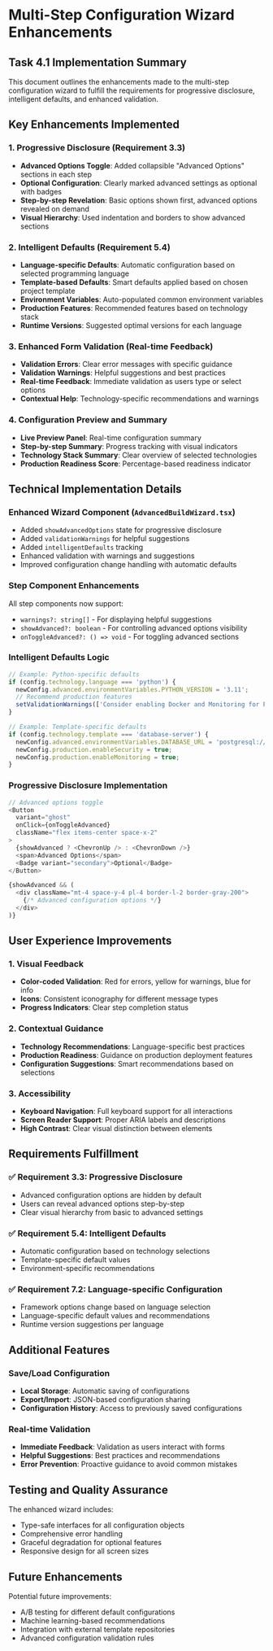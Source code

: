 # Multi-Step Configuration Wizard Enhancements

## Task 4.1 Implementation Summary

This document outlines the enhancements made to the multi-step configuration wizard to fulfill the requirements for progressive disclosure, intelligent defaults, and enhanced validation.

## Key Enhancements Implemented

### 1. Progressive Disclosure (Requirement 3.3)
- **Advanced Options Toggle**: Added collapsible "Advanced Options" sections in each step
- **Optional Configuration**: Clearly marked advanced settings as optional with badges
- **Step-by-step Revelation**: Basic options shown first, advanced options revealed on demand
- **Visual Hierarchy**: Used indentation and borders to show advanced sections

### 2. Intelligent Defaults (Requirement 5.4)
- **Language-specific Defaults**: Automatic configuration based on selected programming language
- **Template-based Defaults**: Smart defaults applied based on chosen project template
- **Environment Variables**: Auto-populated common environment variables
- **Production Features**: Recommended features based on technology stack
- **Runtime Versions**: Suggested optimal versions for each language

### 3. Enhanced Form Validation (Real-time Feedback)
- **Validation Errors**: Clear error messages with specific guidance
- **Validation Warnings**: Helpful suggestions and best practices
- **Real-time Feedback**: Immediate validation as users type or select options
- **Contextual Help**: Technology-specific recommendations and warnings

### 4. Configuration Preview and Summary
- **Live Preview Panel**: Real-time configuration summary
- **Step-by-step Summary**: Progress tracking with visual indicators
- **Technology Stack Summary**: Clear overview of selected technologies
- **Production Readiness Score**: Percentage-based readiness indicator

## Technical Implementation Details

### Enhanced Wizard Component (`AdvancedBuildWizard.tsx`)
- Added `showAdvancedOptions` state for progressive disclosure
- Added `validationWarnings` for helpful suggestions
- Added `intelligentDefaults` tracking
- Enhanced validation with warnings and suggestions
- Improved configuration change handling with automatic defaults

### Step Component Enhancements
All step components now support:
- `warnings?: string[]` - For displaying helpful suggestions
- `showAdvanced?: boolean` - For controlling advanced options visibility
- `onToggleAdvanced?: () => void` - For toggling advanced sections

### Intelligent Defaults Logic
```typescript
// Example: Python-specific defaults
if (config.technology.language === 'python') {
  newConfig.advanced.environmentVariables.PYTHON_VERSION = '3.11';
  // Recommend production features
  setValidationWarnings(['Consider enabling Docker and Monitoring for Python']);
}

// Example: Template-specific defaults
if (config.technology.template === 'database-server') {
  newConfig.advanced.environmentVariables.DATABASE_URL = 'postgresql://localhost:5432/mcp_server';
  newConfig.production.enableSecurity = true;
  newConfig.production.enableMonitoring = true;
}
```

### Progressive Disclosure Implementation
```typescript
// Advanced options toggle
<Button
  variant="ghost"
  onClick={onToggleAdvanced}
  className="flex items-center space-x-2"
>
  {showAdvanced ? <ChevronUp /> : <ChevronDown />}
  <span>Advanced Options</span>
  <Badge variant="secondary">Optional</Badge>
</Button>

{showAdvanced && (
  <div className="mt-4 space-y-4 pl-4 border-l-2 border-gray-200">
    {/* Advanced configuration options */}
  </div>
)}
```

## User Experience Improvements

### 1. Visual Feedback
- **Color-coded Validation**: Red for errors, yellow for warnings, blue for info
- **Icons**: Consistent iconography for different message types
- **Progress Indicators**: Clear step completion status

### 2. Contextual Guidance
- **Technology Recommendations**: Language-specific best practices
- **Production Readiness**: Guidance on production deployment features
- **Configuration Suggestions**: Smart recommendations based on selections

### 3. Accessibility
- **Keyboard Navigation**: Full keyboard support for all interactions
- **Screen Reader Support**: Proper ARIA labels and descriptions
- **High Contrast**: Clear visual distinction between elements

## Requirements Fulfillment

### ✅ Requirement 3.3: Progressive Disclosure
- Advanced configuration options are hidden by default
- Users can reveal advanced options step-by-step
- Clear visual hierarchy from basic to advanced settings

### ✅ Requirement 5.4: Intelligent Defaults
- Automatic configuration based on technology selections
- Template-specific default values
- Environment-specific recommendations

### ✅ Requirement 7.2: Language-specific Configuration
- Framework options change based on language selection
- Language-specific default values and recommendations
- Runtime version suggestions per language

## Additional Features

### Save/Load Configuration
- **Local Storage**: Automatic saving of configurations
- **Export/Import**: JSON-based configuration sharing
- **Configuration History**: Access to previously saved configurations

### Real-time Validation
- **Immediate Feedback**: Validation as users interact with forms
- **Helpful Suggestions**: Best practices and recommendations
- **Error Prevention**: Proactive guidance to avoid common mistakes

## Testing and Quality Assurance

The enhanced wizard includes:
- Type-safe interfaces for all configuration objects
- Comprehensive error handling
- Graceful degradation for optional features
- Responsive design for all screen sizes

## Future Enhancements

Potential future improvements:
- A/B testing for different default configurations
- Machine learning-based recommendations
- Integration with external template repositories
- Advanced configuration validation rules
